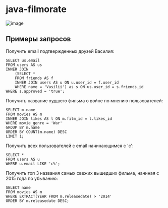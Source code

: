 # java-filmorate

![image](https://github.com/shmelactimel/java-filmorate/assets/135132888/ed89d0eb-005a-46d5-9236-04df322ac1fc)

## Примеры запросов

Получить email подтвержденных друзей Василия:
```
SELECT us.email
FROM users AS us
INNER JOIN 
	(SELECT *
	FROM friends AS f
	INNER JOIN users AS u ON u.user_id = f.user_id
	WHERE name = 'Vasilii') as s ON us.user_id = s.friends_id
WHERE s.approved = 'true'; 
```
Получить название худшего фильма о войне по мнению пользователей:
```
SELECT m.name
FROM movies AS m
INNER JOIN likes AS l ON m.film_id = l.likes_id
WHERE movie_genre = 'War'
GROUP BY m.name
ORDER BY COUNT(m.name) DESC
LIMIT 1;
```
Получить всех пользователей с email начинающимся с 'c':
```
SELECT *
FROM users AS u
WHERE u.email LIKE 'c%';
```
Получить топ 3 названия самых свежих вышедших фильма, начиная с 2015 года по убыванию:
```
SELECT name
FROM movies AS m
WHERE EXTRACT(YEAR FROM m.releasedate) > '2014'
ORDER BY m.releasedate DESC;
```
